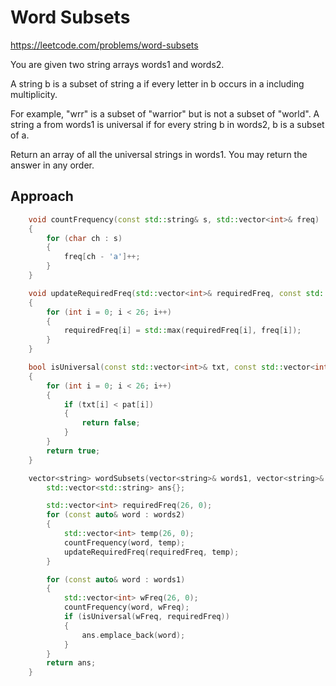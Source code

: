 # Word Subsets

https://leetcode.com/problems/word-subsets

You are given two string arrays words1 and words2.

A string b is a subset of string a if every letter in b occurs in a including multiplicity.

For example, "wrr" is a subset of "warrior" but is not a subset of "world".
A string a from words1 is universal if for every string b in words2, b is a subset of a.

Return an array of all the universal strings in words1. You may return the answer in any order.

## Approach 

``` C++
    void countFrequency(const std::string& s, std::vector<int>& freq)
    {
        for (char ch : s)
        {
            freq[ch - 'a']++;
        }
    }

    void updateRequiredFreq(std::vector<int>& requiredFreq, const std::vector<int>& freq)
    {
        for (int i = 0; i < 26; i++)
        {
            requiredFreq[i] = std::max(requiredFreq[i], freq[i]);
        }
    }

    bool isUniversal(const std::vector<int>& txt, const std::vector<int>& pat)
    {
        for (int i = 0; i < 26; i++)
        {
            if (txt[i] < pat[i])
            {
                return false;
            }
        }
        return true;
    }

    vector<string> wordSubsets(vector<string>& words1, vector<string>& words2) {
        std::vector<std::string> ans{};

        std::vector<int> requiredFreq(26, 0);
        for (const auto& word : words2)
        {
            std::vector<int> temp(26, 0);
            countFrequency(word, temp);
            updateRequiredFreq(requiredFreq, temp);
        }

        for (const auto& word : words1)
        {
            std::vector<int> wFreq(26, 0);
            countFrequency(word, wFreq);
            if (isUniversal(wFreq, requiredFreq))
            {
                ans.emplace_back(word);
            }
        }
        return ans;
    }
```

